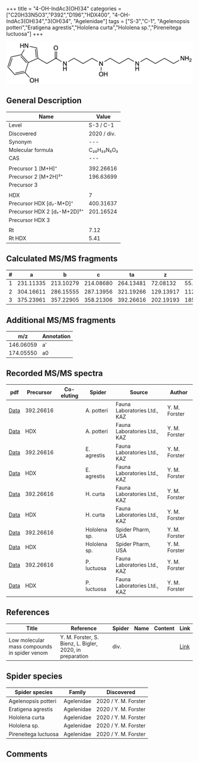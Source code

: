 +++
title = "4-OH-IndAc3(OH)34"
categories = ["C20H33N5O3","P392","D196","HDX400",
"4-OH-IndAc3(OH)34","3(OH)34",
"Agelenidae"]
tags = ["S-3","C-1",
"Agelenopsis potteri","Eratigena agrestis","Hololena curta","Hololena sp.","Pireneitega luctuosa"]
+++

![](/img/4-OH-IndAc3(OH)34.png)

## General Description

| Name                       | Value              |
|----------------------------|--------------------|
| Level                      | S-3 / C-1          |
| Discovered                 | 2020 / div. |
| Synonym                    | ---                |
| Molecular formula          | C₂₀H₃₃N₅O₃                   |
| CAS                        | ---                |
|                            |                    |
| Precursor 1 [M+H]⁺         | 392.26616                   |
| Precursor 2 [M+2H]²⁺       | 196.63699                   |
| Precursor 3                |                    |
|                            |                    |
| HDX                        | 7                   |
| Precursor HDX   [d₇-M+D]⁺   | 400.31637                   |
| Precursor HDX 2 [d₇-M+2D]²⁺ | 201.16524                   |
| Precursor HDX 3            |                    |
|                            |                    |
| Rt                         | 7.12                   |
| Rt HDX                     | 5.41                   |

## Calculated MS/MS fragments

| # | a         | b         | c         | ta        | z         | y         | tz        |
|---|-----------|-----------|-----------|-----------|-----------|-----------|-----------|
| 1 | 231.11335 | 213.10279 | 214.08680 | 264.13481 | 72.08132 | 55.05477 | 89.10787 |
| 2 | 304.16611 | 286.15555 | 287.13956 | 321.19266 | 129.13917 | 112.11262 | 162.16063 |
| 3 | 375.23961 | 357.22905 | 358.21306 | 392.26616 | 202.19193 | 185.16538 | 219.21848 |

## Additional MS/MS fragments

| m/z | Annotation |
|-----|------------|
| 146.06059    | a'   |
| 174.05550    | a0   |

## Recorded MS/MS spectra

| pdf                                             | Precursor | Co-eluting | Spider      | Source                       | Author        |
|-------------------------------------------------|-----------|------------|-------------|------------------------------|---------------|
| [Data](/pdf/A-potteri/392_4-OH-IndAc3(OH)34_Ap.pdf) | 392.26616 |           | A. potteri | Fauna Laboratories Ltd., KAZ | Y. M. Forster |
| [Data](/pdf/A-potteri/392_4-OH-IndAc3(OH)34_Ap_HDX.pdf) | HDX |           | A. potteri | Fauna Laboratories Ltd., KAZ | Y. M. Forster |
| [Data](/pdf/E-agrestis/392_4-OH-IndAc3(OH)34_Ea.pdf)   | 392.26616 |            | E. agrestis | Fauna Laboratories Ltd., KAZ | Y. M. Forster |
| [Data](/pdf/E-agrestis/392_4-OH-IndAc3(OH)34_Ea_HDX.pdf)   | HDX |            | E. agrestis | Fauna Laboratories Ltd., KAZ | Y. M. Forster |
| [Data](/pdf/H-curta/392_4-OH-IndAc3(OH)34_Hc.pdf) | 392.26616 |           | H. curta | Fauna Laboratories Ltd., KAZ | Y. M. Forster |
| [Data](/pdf/H-curta/392_4-OH-IndAc3(OH)34_Hc_HDX.pdf) | HDX |           | H. curta | Fauna Laboratories Ltd., KAZ | Y. M. Forster |
| [Data](/pdf/Hololena-sp/392_IndAc3(OH)34_Ho-sp.pdf) | 392.26616 |           | Hololena sp. | Spider Pharm, USA | Y. M. Forster |
| [Data](/pdf/Hololena-sp/392_IndAc3(OH)34_IndAc3(OH)43_Ho-sp_HDX.pdf) | HDX |           | Hololena sp. | Spider Pharm, USA | Y. M. Forster |
| [Data](/pdf/P-luctuosa/392_IndAc3(OH)34_Pl.pdf) | 392.26616 |           | P. luctuosa | Fauna Laboratories Ltd., KAZ | Y. M. Forster |
| [Data](/pdf/P-luctuosa/392_IndAc3(OH)34_Pl_HDX.pdf) | HDX |           | P. luctuosa | Fauna Laboratories Ltd., KAZ | Y. M. Forster |


## References

| Title | Reference | Spider | Name | Content | Link |
|-------|-----------|--------|------|---------|------|
| Low molecular mass compounds in spider venom      | Y. M. Forster, S. Bienz, L. Bigler, 2020, in preparation          | div.       |   |   | [Link](unknown) |

## Spider species

| Spider species     | Family     | Discovered           |
|--------------------|------------|----------------------|
| Agelenopsis potteri | Agelenidae | 2020 / Y. M. Forster |
| Eratigena agrestis | Agelenidae | 2020 / Y. M. Forster |
| Hololena curta | Agelenidae | 2020 / Y. M. Forster |
| Hololena sp. | Agelenidae | 2020 / Y. M. Forster |
| Pireneitega luctuosa | Agelenidae | 2020 / Y. M. Forster |

## Comments
